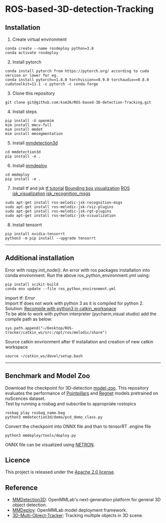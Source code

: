 # ROS-based-3D-detection-Tracking

## Installation
1) Create virtual environment
```
conda create --name rosdeploy python=3.8
conda activate rosdeploy
```

2) Install pytorch 
```
conda install pytorch from https://pytorch.org/ according to cuda version or lower for eg. 
conda install pytorch==1.8.0 torchvision==0.9.0 torchaudio==0.8.0 cudatoolkit=11.1 -c pytorch -c conda-forge
```

3) Clone this repository 
```
git clone git@github.com:ksm26/ROS-based-3D-detection-Tracking.git
```

4) Install steps 
```
pip install -U openmim
mim install mmcv-full
mim install mmdet
mim install mmsegmentation
```

5) Install [mmdetection3d](https://mmdetection3d.readthedocs.io/en/latest/getting_started.html)
```
cd mmdetection3d
pip install -e .
```
6) Install [mmdeploy](https://github.com/open-mmlab/mmdeploy/blob/master/docs/en/get_started.md)
```
cd mmdeploy 
pip install -e .
```

7) Install tf and jsk 
[tf tutorial](http://wiki.ros.org/tf/Tutorials/Writing%20a%20tf%20listener%20%28Python%29)
[Bounding box visualization](https://blog.csdn.net/weixin_36354875/article/details/125935782)
[ROS jsk_visualization](https://limhyungtae.github.io/2020-09-05-ROS-jsk_visualization-%EC%84%A4%EC%B9%98%ED%95%98%EB%8A%94-%EB%B2%95/)
[jsk_recognition_msgs](http://otamachan.github.io/sphinxros/indigo/packages/jsk_recognition_msgs.html)

```
sudo apt-get install ros-melodic-jsk-recognition-msgs 
sudo apt-get install ros-melodic-jsk-rviz-plugins
sudo apt-get install ros-melodic-jsk-rqt-plugins
sudo apt-get install ros-melodic-jsk-visualization
```
8) Install tensorrt 
```
pip install nvidia-tensorrt
python3 -m pip install --upgrade tensorrt
```
-----------------------------------------------------------------------------------------------------------------------------------------------
## Additional installation
Error with rospy.init_node(): An error with ros packages installation into conda environment.
Run the above ros_python_environment.yml using: 
```
pip install scikit-build
conda env update --file ros_python_environment.yml
```

import tf: Error\
Import tf does not work with python 3 as it is compiled for python 2.
Solution: [Recompile with python3 in catkin_workspace](https://answers.ros.org/question/326226/importerror-dynamic-module-does-not-define-module-export-function-pyinit__tf2/)\
To be able to work with python interpreter (pycharm,visual studio) add the compile path as below:
```
sys.path.append("~/Desktop/ROS-tracker/catkin_ws/src:/opt/ros/melodic/share")
```

Source catkin envrionment after tf installation and creation of new catkin workspace
```
source ~/catkin_ws/devel/setup.bash
```
-----------------------------------------------------------------------------------------------------------------------------------------------

## Benchmark and Model Zoo
Download the checkpoint for 3D-detection [model-zoo](https://github.com/open-mmlab/mmdetection3d/blob/master/docs/en/model_zoo.md). This repository evaluates the performance of [Pointpillars](https://github.com/open-mmlab/mmdetection3d/tree/master/configs/pointpillars) and [Regnet](https://github.com/open-mmlab/mmdetection3d/tree/master/configs/regnet) models pretrained on nuScences dataset. \
Test by running a rosbag and subscribe to appropriate rostopics 
```
rosbag play rosbag_name.bag
python3 mmdetection3d/demo/pcd_demo_class.py
```

Convert the checkpoint into ONNX file and than to tensorRT .engine file
```
python3 mmdeploy/tools/deploy.py
```
ONNX file can be visualized using [NETRON](https://github.com/lutzroeder/netron).

## Licence
This project is released under the [Apache 2.0 license](https://github.com/ksm26/ROS-based-3D-detection-Tracking/blob/main/LICENSE).

## Reference 
- [MMDetection3D](https://github.com/open-mmlab/mmdetection3d): OpenMMLab's next-generation platform for general 3D object detection.
- [MMDeploy](https://github.com/open-mmlab/mmdeploy): OpenMMLab model deployment framework.
- [3D-Multi-Object-Tracker](https://github.com/hailanyi/3D-Multi-Object-Tracker): Tracking multiple objects in 3D scene.
